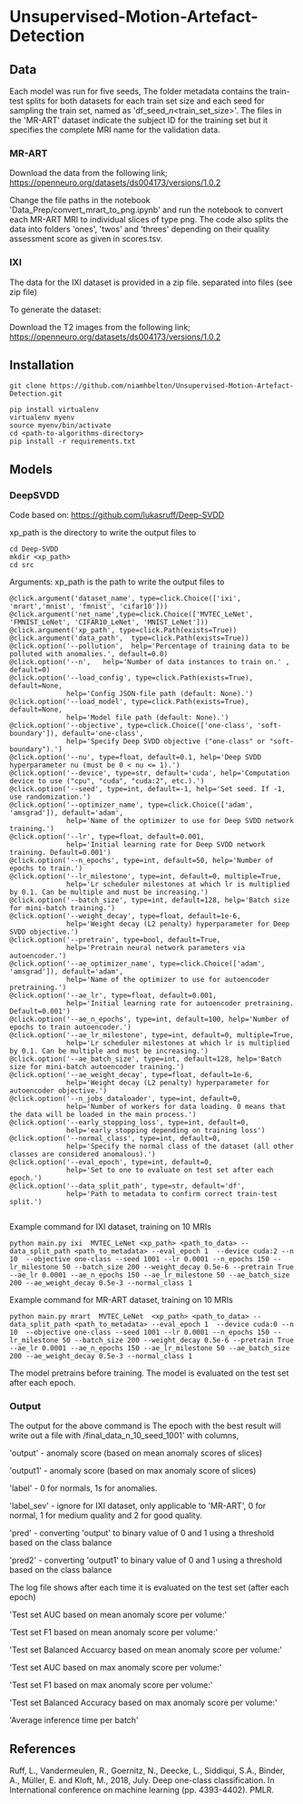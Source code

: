 # Unsupervised-Motion-Artefact-Detection



## Data 
Each model was run for five seeds, The folder metadata contains the train-test splits for both datasets for each train set size and each seed for sampling the train set, named as 'df_seed_<seed>_n_<train_set_size>'. The files in the 'MR-ART' dataset indicate the subject ID for the training set but it specifies the complete MRI name for the validation data.

### MR-ART
Download the data from the following link; https://openneuro.org/datasets/ds004173/versions/1.0.2

Change the file paths in the notebook 'Data_Prep/convert_mrart_to_png.ipynb' and run the notebook to convert each MR-ART MRI to individual slices of type png. The code also splits the data into folders 'ones', 'twos' and 'threes' depending on their quality assessment score as given in scores.tsv.

### IXI
The data for the IXI dataset is provided in a zip file. 
separated into files (see zip file)

To generate the dataset:

Download the T2 images from the following link; https://openneuro.org/datasets/ds004173/versions/1.0.2

## Installation 

```
git clone https://github.com/niamhbelton/Unsupervised-Motion-Artefact-Detection.git
```

```
pip install virtualenv
virtualenv myenv
source myenv/bin/activate
cd <path-to-algorithms-directory>
pip install -r requirements.txt
```


## Models
### DeepSVDD

Code based on: https://github.com/lukasruff/Deep-SVDD

xp_path is the directory to write the output files to 

```
cd Deep-SVDD
mkdir <xp_path>
cd src
```

Arguments:
xp_path is the path to write the output files to

```
@click.argument('dataset_name', type=click.Choice(['ixi', 'mrart','mnist', 'fmnist', 'cifar10']))
@click.argument('net_name',type=click.Choice(['MVTEC_LeNet', 'FMNIST_LeNet', 'CIFAR10_LeNet', 'MNIST_LeNet']))
@click.argument('xp_path', type=click.Path(exists=True))
@click.argument('data_path',  type=click.Path(exists=True))
@click.option('--pollution',  help='Percentage of training data to be polluted with anomalies.', default=0.0)
@click.option('--n',   help='Number of data instances to train on.' , default=0)
@click.option('--load_config', type=click.Path(exists=True), default=None,
              help='Config JSON-file path (default: None).')
@click.option('--load_model', type=click.Path(exists=True), default=None,
              help='Model file path (default: None).')
@click.option('--objective', type=click.Choice(['one-class', 'soft-boundary']), default='one-class',
              help='Specify Deep SVDD objective ("one-class" or "soft-boundary").')
@click.option('--nu', type=float, default=0.1, help='Deep SVDD hyperparameter nu (must be 0 < nu <= 1).')
@click.option('--device', type=str, default='cuda', help='Computation device to use ("cpu", "cuda", "cuda:2", etc.).')
@click.option('--seed', type=int, default=-1, help='Set seed. If -1, use randomization.')
@click.option('--optimizer_name', type=click.Choice(['adam', 'amsgrad']), default='adam',
              help='Name of the optimizer to use for Deep SVDD network training.')
@click.option('--lr', type=float, default=0.001,
              help='Initial learning rate for Deep SVDD network training. Default=0.001')
@click.option('--n_epochs', type=int, default=50, help='Number of epochs to train.')
@click.option('--lr_milestone', type=int, default=0, multiple=True,
              help='Lr scheduler milestones at which lr is multiplied by 0.1. Can be multiple and must be increasing.')
@click.option('--batch_size', type=int, default=128, help='Batch size for mini-batch training.')
@click.option('--weight_decay', type=float, default=1e-6,
              help='Weight decay (L2 penalty) hyperparameter for Deep SVDD objective.')
@click.option('--pretrain', type=bool, default=True,
              help='Pretrain neural network parameters via autoencoder.')
@click.option('--ae_optimizer_name', type=click.Choice(['adam', 'amsgrad']), default='adam',
              help='Name of the optimizer to use for autoencoder pretraining.')
@click.option('--ae_lr', type=float, default=0.001,
              help='Initial learning rate for autoencoder pretraining. Default=0.001')
@click.option('--ae_n_epochs', type=int, default=100, help='Number of epochs to train autoencoder.')
@click.option('--ae_lr_milestone', type=int, default=0, multiple=True,
              help='Lr scheduler milestones at which lr is multiplied by 0.1. Can be multiple and must be increasing.')
@click.option('--ae_batch_size', type=int, default=128, help='Batch size for mini-batch autoencoder training.')
@click.option('--ae_weight_decay', type=float, default=1e-6,
              help='Weight decay (L2 penalty) hyperparameter for autoencoder objective.')
@click.option('--n_jobs_dataloader', type=int, default=0,
              help='Number of workers for data loading. 0 means that the data will be loaded in the main process.')
@click.option('--early_stopping_loss', type=int, default=0,
              help='early stopping depending on training loss')
@click.option('--normal_class', type=int, default=0,
              help='Specify the normal class of the dataset (all other classes are considered anomalous).')
@click.option('--eval_epoch', type=int, default=0,
              help='Set to one to evaluate on test set after each epoch.')
@click.option('--data_split_path', type=str, default='df',
              help='Path to metadata to confirm correct train-test split.')
              
```




Example command for IXI dataset, training on 10 MRIs


```
python main.py ixi  MVTEC_LeNet <xp_path> <path_to_data> --data_split_path <path_to_metadata> --eval_epoch 1  --device cuda:2 --n  10  --objective one-class --seed 1001 --lr 0.0001 --n_epochs 150 --lr_milestone 50 --batch_size 200 --weight_decay 0.5e-6 --pretrain True  --ae_lr 0.0001 --ae_n_epochs 150 --ae_lr_milestone 50 --ae_batch_size 200 --ae_weight_decay 0.5e-3 --normal_class 1
```

Example command for MR-ART dataset, training on 10 MRIs
```
python main.py mrart  MVTEC_LeNet  <xp_path> <path_to_data> --data_split_path <path_to_metadata> --eval_epoch 1  --device cuda:0 --n 10  --objective one-class --seed 1001 --lr 0.0001 --n_epochs 150 --lr_milestone 50 --batch_size 200 --weight_decay 0.5e-6 --pretrain True  --ae_lr 0.0001 --ae_n_epochs 150 --ae_lr_milestone 50 --ae_batch_size 200 --ae_weight_decay 0.5e-3 --normal_class 1
```

The model pretrains before training. The model is evaluated on the test set after each epoch. 

### Output

The output for the above command is 
The epoch with the best result will write out a file with /final_data_n_10_seed_1001' with columns, 

'output' - anomaly score (based on mean anomaly scores of slices) 

'output1' - anomaly score (based on max anomaly score of slices)

'label' - 0 for normals, 1s for anomalies. 

'label_sev' - ignore for IXI dataset, only applicable to 'MR-ART', 0 for normal, 1 for medium quality and 2 for good quality.

'pred' - converting 'output' to binary value of 0 and 1 using a threshold based on the class balance

'pred2' - converting 'output1' to binary value of 0 and 1 using a threshold based on the class balance

The log file shows after each time it is evaluated on the test set (after each epoch)

'Test set AUC based on mean anomaly score per volume:'

'Test set F1 based on mean anomaly score per volume:'

'Test set Balanced Accuarcy based on mean anomaly score per volume:'

'Test set AUC based on max anomaly score per volume:'

'Test set F1 based on max anomaly score per volume:'

'Test set Balanced Accuracy based on max anomaly score per volume:'

'Average inference time per batch'



## References
Ruff, L., Vandermeulen, R., Goernitz, N., Deecke, L., Siddiqui, S.A., Binder, A., Müller, E. and Kloft, M., 2018, July. Deep one-class classification. In International conference on machine learning (pp. 4393-4402). PMLR.

     
